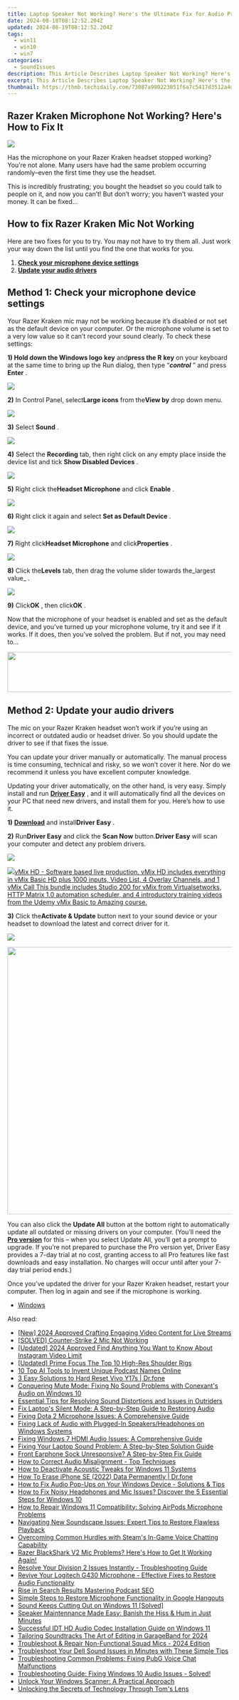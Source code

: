 ```yaml
---
title: Laptop Speaker Not Working? Here's the Ultimate Fix for Audio Problems!
date: 2024-08-18T08:12:52.204Z
updated: 2024-08-19T08:12:52.204Z
tags:
  - win11
  - win10
  - win7
categories:
  - SoundIssues
description: This Article Describes Laptop Speaker Not Working? Here's the Ultimate Fix for Audio Problems!
excerpt: This Article Describes Laptop Speaker Not Working? Here's the Ultimate Fix for Audio Problems!
thumbnail: https://thmb.techidaily.com/73087a990223851f6a7c5417d3512a4d93ddbbb6cac79840abc644367d7f8449.jpg
---
```


## Razer Kraken Microphone Not Working? Here's How to Fix It

![](https://images.drivereasy.com/wp-content/uploads/2018/07/img_5b4d9e81f401f.jpg)

 Has the microphone on your Razer Kraken headset stopped working? You’re not alone. Many users have had the same problem occurring randomly–even the first time they use the headset.

 This is incredibly frustrating; you bought the headset so you could talk to people on it, and now you can’t! But don’t worry; you haven’t wasted your money. It can be fixed…

## How to fix Razer Kraken Mic Not Working

 Here are two fixes for you to try. You may not have to try them all. Just work your way down the list until you find the one that works for you.

1. [](https://tools.techidaily.com/drivereasy/download/) [**Check your microphone device settings**](https://tools.techidaily.com/drivereasy/download/)
2. [**Update your audio drivers**](https://tools.techidaily.com/drivereasy/download/)

## Method 1: Check your microphone device settings

 Your Razer Kraken mic may not be working because it’s disabled or not set as the default device on your computer. Or the microphone volume is set to a very low value so it can’t record your sound clearly. To check these settings:

**1) Hold down the Windows logo** **key**  and**press the R** **key** on your keyboard at the same time to bring up the Run dialog, then type “_**control**_ ” and press **Enter** .

![](https://images.drivereasy.com/wp-content/uploads/2018/07/img_5b4da30462b97.png)

**2)**  In Control Panel, select**Large icons** from the**View by** drop down menu.

![](https://images.drivereasy.com/wp-content/uploads/2018/07/img_5b4da34f9240e.jpg)

**3)** Select **Sound** .

![](https://images.drivereasy.com/wp-content/uploads/2018/07/img_5b4da41a7f6f0.jpg)

**4)**  Select the **Recording** tab, then right click on any empty place inside the device list and tick **Show Disabled Devices** .

![](https://images.drivereasy.com/wp-content/uploads/2018/07/img_5b4dc36f136c6.jpg)

**5)**  Right click the**Headset Microphone** and click **Enable** .

![](https://images.drivereasy.com/wp-content/uploads/2018/07/img_5b4daac96f5e7.jpg)

**6)** Right click it again and select **Set as Default Device** .

![](https://images.drivereasy.com/wp-content/uploads/2018/07/img_5b4dacbcd8e83.jpg)

**7)** Right click**Headset Microphone** and click**Properties** .

![](https://images.drivereasy.com/wp-content/uploads/2018/07/img_5b4dae7338d5d.jpg)

**8)** Click the**Levels** tab, then drag the volume slider towards the_largest value_ .

![](https://images.drivereasy.com/wp-content/uploads/2018/07/img_5b4db71801655.jpg)

**9)** Click**OK** , then click**OK** .

 Now that the microphone of your headset is enabled and set as the default device, and you’ve turned up your microphone volume, try it and see if it works. If it does, then you’ve solved the problem. But if not, you may need to…

<!-- affiliate ads begin -->
<a href="https://arkmc.pxf.io/c/5597632/427477/5172" target="_top" id="427477"><img src="//a.impactradius-go.com/display-ad/5172-427477" border="0" alt="" width="728" height="90"/></a><img height="0" width="0" src="https://arkmc.pxf.io/i/5597632/427477/5172" style="position:absolute;visibility:hidden;" border="0" />
<!-- affiliate ads end -->
## Method 2: Update your audio drivers

 The mic on your Razer Kraken headset won’t work if you’re using an incorrect or outdated audio or headset driver. So you should update the driver to see if that fixes the issue.

 You can update your driver manually or automatically. The manual process is time consuming, technical and risky, so we won’t cover it here. Nor do we recommend it unless you have excellent computer knowledge.

 Updating your driver automatically, on the other hand, is very easy. Simply install and run [**Driver Easy**](https://tools.techidaily.com/drivereasy/download/) , and it will automatically find all the devices on your PC that need new drivers, and install them for you. Here’s how to use it.

**1)** [**Download**](https://tools.techidaily.com/drivereasy/download/) and install**Driver Easy** .

**2)**  Run**Driver Easy** and click the **Scan Now** button.**Driver Easy** will scan your computer and detect any problem drivers.

![](https://www.drivereasy.com/wp-content/uploads/2018/12/scan-1200x840.jpg)

<!-- affiliate ads begin -->
<a href="https://secure.2checkout.com/order/checkout.php?PRODS=4718730&QTY=1&AFFILIATE=108875&CART=1"> <img src="https://secure.avangate.com/images/merchant/ce9a6fb2becc2d235e62b125e9260102/products/copy_vMixCallScreenshot1-large.jpg" border="0">vMix HD - Software based live production. vMix HD includes everything in vMix Basic HD plus 1000 inputs, Video List, 4 Overlay Channels, and 1 vMix Call 
This bundle includes Studio 200 for vMix from Virtualsetworks, HTTP Matrix 1.0 automation scheduler, and 4 introductory training videos from the Udemy vMix Basic to Amazing course. </a>
<!-- affiliate ads end -->
**3)** Click the**Activate & Update** button next to your sound device or your headset to download the latest and correct driver for it.

![](https://www.drivereasy.com/wp-content/uploads/2018/09/IntelR-Display-Audio.jpg)

<!-- affiliate ads begin -->
<a href="https://appsumo.8odi.net/c/5597632/2075482/7443" target="_top" id="2075482"><img src="//a.impactradius-go.com/display-ad/7443-2075482" border="0" alt="" width="1200" height="600"/></a><img height="0" width="0" src="https://appsumo.8odi.net/i/5597632/2075482/7443" style="position:absolute;visibility:hidden;" border="0" />
<!-- affiliate ads end -->
 You can also click the **Update All** button at the bottom right to automatically update all outdated or missing drivers on your computer. (You’ll need the **[Pro version](https://tools.techidaily.com/drivereasy/download/)**  for this – when you select Update All, you’ll get a prompt to upgrade. If you’re not prepared to purchase the Pro version yet, Driver Easy provides a 7-day trial at no cost, granting access to all Pro features like fast downloads and easy installation. No charges will occur until after your 7-day trial period ends.)

 Once you’ve updated the driver for your Razer Kraken headset, restart your computer. Then log in again and see if the microphone is working.

* [Windows](https://tools.techidaily.com/drivereasy/download/)

<ins class="adsbygoogle"
     style="display:block"
     data-ad-format="autorelaxed"
     data-ad-client="ca-pub-7571918770474297"
     data-ad-slot="1223367746"></ins>



<ins class="adsbygoogle"
     style="display:block"
     data-ad-client="ca-pub-7571918770474297"
     data-ad-slot="8358498916"
     data-ad-format="auto"
     data-full-width-responsive="true"></ins>

<span class="atpl-alsoreadstyle">Also read:</span>
<div><ul>
<li><a href="https://youtube-zero.techidaily.com/024-approved-crafting-engaging-video-content-for-live-streams/"><u>[New] 2024 Approved  Crafting Engaging Video Content for Live Streams</u></a></li>
<li><a href="https://sound-issues.techidaily.com/solved-counter-strike-2-mic-not-working/"><u>[SOLVED] Counter-Strike 2 Mic Not Working</u></a></li>
<li><a href="https://instagram-videos.techidaily.com/updated-2024-approved-find-anything-you-want-to-know-about-instagram-video-limit/"><u>[Updated] 2024 Approved  Find Anything You Want to Know About Instagram Video Limit</u></a></li>
<li><a href="https://extra-approaches.techidaily.com/updated-prime-focus-the-top-10-high-res-shoulder-rigs/"><u>[Updated] Prime Focus  The Top 10 High-Res Shoulder Rigs</u></a></li>
<li><a href="https://extra-resources.techidaily.com/10-top-ai-tools-to-invent-unique-podcast-names-online/"><u>10 Top AI Tools to Invent Unique Podcast Names Online</u></a></li>
<li><a href="https://phone-solutions.techidaily.com/3-easy-solutions-to-hard-reset-vivo-y17s-drfone-by-drfone-reset-android-reset-android/"><u>3 Easy Solutions to Hard Reset Vivo Y17s | Dr.fone</u></a></li>
<li><a href="https://sound-issues.techidaily.com/conquering-mute-mode-fixing-no-sound-problems-with-conexants-audio-on-windows-10/"><u>Conquering Mute Mode: Fixing No Sound Problems with Conexant's Audio on Windows 10</u></a></li>
<li><a href="https://sound-issues.techidaily.com/essential-tips-for-resolving-sound-distortions-and-issues-in-outriders/"><u>Essential Tips for Resolving Sound Distortions and Issues in Outriders</u></a></li>
<li><a href="https://sound-issues.techidaily.com/fix-laptops-silent-mode-a-step-by-step-guide-to-restoring-audio/"><u>Fix Laptop's Silent Mode: A Step-by-Step Guide to Restoring Audio</u></a></li>
<li><a href="https://sound-issues.techidaily.com/fixing-dota-2-microphone-issues-a-comprehensive-guide/"><u>Fixing Dota 2 Microphone Issues: A Comprehensive Guide</u></a></li>
<li><a href="https://sound-issues.techidaily.com/fixing-lack-of-audio-with-plugged-in-speakersheadphones-on-windows-systems/"><u>Fixing Lack of Audio with Plugged-In Speakers/Headphones on Windows Systems</u></a></li>
<li><a href="https://sound-issues.techidaily.com/fixing-windows-7-hdmi-audio-issues-a-comprehensive-guide/"><u>Fixing Windows 7 HDMI Audio Issues: A Comprehensive Guide</u></a></li>
<li><a href="https://sound-issues.techidaily.com/fixing-your-laptop-sound-problem-a-step-by-step-solution-guide/"><u>Fixing Your Laptop Sound Problem: A Step-by-Step Solution Guide</u></a></li>
<li><a href="https://sound-issues.techidaily.com/1723016251286-front-earphone-sock-unresponsive-a-step-by-step-fix-guide/"><u>Front Earphone Sock Unresponsive? A Step-by-Step Fix Guide</u></a></li>
<li><a href="https://sound-issues.techidaily.com/how-to-correct-audio-misalignment-top-techniques/"><u>How to Correct Audio Misalignment - Top Techniques</u></a></li>
<li><a href="https://sound-issues.techidaily.com/how-to-deactivate-acoustic-tweaks-for-windows-11-systems/"><u>How to Deactivate Acoustic Tweaks for Windows 11 Systems</u></a></li>
<li><a href="https://blog-min.techidaily.com/how-to-erase-iphone-se-2022-data-permanently-drfone-by-drfone-ios-full-data-eraser-ios-full-data-eraser/"><u>How To Erase iPhone SE (2022) Data Permanently | Dr.fone</u></a></li>
<li><a href="https://sound-issues.techidaily.com/how-to-fix-audio-pop-ups-on-your-windows-device-solutions-and-tips/"><u>How to Fix Audio Pop-Ups on Your Windows Device - Solutions & Tips</u></a></li>
<li><a href="https://sound-issues.techidaily.com/how-to-fix-noisy-headphones-and-mic-issues-discover-the-5-essential-steps-for-windows-10/"><u>How to Fix Noisy Headphones and Mic Issues? Discover the 5 Essential Steps for Windows 10</u></a></li>
<li><a href="https://sound-issues.techidaily.com/how-to-repair-windows-11-compatibility-solving-airpods-microphone-problems/"><u>How to Repair Windows 11 Compatibility: Solving AirPods Microphone Problems</u></a></li>
<li><a href="https://sound-issues.techidaily.com/navigating-new-soundscape-issues-expert-tips-to-restore-flawless-playback/"><u>Navigating New Soundscape Issues: Expert Tips to Restore Flawless Playback</u></a></li>
<li><a href="https://sound-issues.techidaily.com/overcoming-common-hurdles-with-steams-in-game-voice-chatting-capability/"><u>Overcoming Common Hurdles with Steam's In-Game Voice Chatting Capability</u></a></li>
<li><a href="https://sound-issues.techidaily.com/razer-blackshark-v2-mic-problems-heres-how-to-get-it-working-again/"><u>Razer BlackShark V2 Mic Problems? Here's How to Get It Working Again!</u></a></li>
<li><a href="https://program-issues.techidaily.com/resolve-your-division-2-issues-instantly-troubleshooting-guide/"><u>Resolve Your Division 2 Issues Instantly - Troubleshooting Guide</u></a></li>
<li><a href="https://sound-issues.techidaily.com/revive-your-logitech-g430-microphone-effective-fixes-to-restore-audio-functionality/"><u>Revive Your Logitech G430 Microphone - Effective Fixes to Restore Audio Functionality</u></a></li>
<li><a href="https://extra-lessons.techidaily.com/rise-in-search-results-mastering-podcast-seo/"><u>Rise in Search Results  Mastering Podcast SEO</u></a></li>
<li><a href="https://sound-issues.techidaily.com/simple-steps-to-restore-microphone-functionality-in-google-hangouts/"><u>Simple Steps to Restore Microphone Functionality in Google Hangouts</u></a></li>
<li><a href="https://sound-issues.techidaily.com/sound-keeps-cutting-out-on-windows-11-solved/"><u>Sound Keeps Cutting Out on Windows 11 [Solved]</u></a></li>
<li><a href="https://sound-issues.techidaily.com/1723016969621-speaker-maintennance-made-easy-banish-the-hiss-and-hum-in-just-minutes/"><u>Speaker Maintennance Made Easy: Banish the Hiss & Hum in Just Minutes</u></a></li>
<li><a href="https://sound-issues.techidaily.com/successful-idt-hd-audio-codec-installation-guide-on-windows-11/"><u>Successful IDT HD Audio Codec Installation Guide on Windows 11</u></a></li>
<li><a href="https://some-guidance.techidaily.com/tailoring-soundtracks-the-art-of-editing-in-garageband-for-2024/"><u>Tailoring Soundtracks  The Art of Editing in GarageBand for 2024</u></a></li>
<li><a href="https://sound-issues.techidaily.com/troubleshoot-and-repair-non-functional-squad-mics-2024-edition/"><u>Troubleshoot & Repair Non-Functional Squad Mics - 2024 Edition</u></a></li>
<li><a href="https://sound-issues.techidaily.com/troubleshoot-your-dell-sound-issues-in-minutes-with-these-simple-tips/"><u>Troubleshoot Your Dell Sound Issues in Minutes with These Simple Tips</u></a></li>
<li><a href="https://sound-issues.techidaily.com/troubleshooting-common-problems-fixing-pubg-voice-chat-malfunctions/"><u>Troubleshooting Common Problems: Fixing PubG Voice Chat Malfunctions</u></a></li>
<li><a href="https://sound-issues.techidaily.com/troubleshooting-guide-fixing-windows-10-audio-issues-solved/"><u>Troubleshooting Guide: Fixing Windows 10 Audio Issues - Solved!</u></a></li>
<li><a href="https://sound-issues.techidaily.com/unlock-your-windows-scanner-a-practical-approach/"><u>Unlock Your Windows Scanner: A Practical Approach</u></a></li>
<li><a href="https://hardware-tips.techidaily.com/unlocking-the-secrets-of-technology-through-toms-lens/"><u>Unlocking the Secrets of Technology Through Tom's Lens</u></a></li>
</ul></div>
